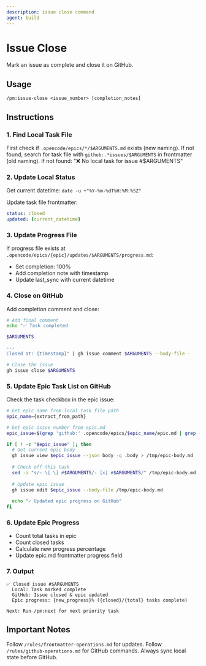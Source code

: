 ```yaml
---
description: issue close command
agent: build
---
```

# Issue Close

Mark an issue as complete and close it on GitHub.

## Usage
```
/pm:issue-close <issue_number> [completion_notes]
```

## Instructions

### 1. Find Local Task File

First check if `.opencode/epics/*/$ARGUMENTS.md` exists (new naming).
If not found, search for task file with `github:.*issues/$ARGUMENTS` in frontmatter (old naming).
If not found: "❌ No local task for issue #$ARGUMENTS"

### 2. Update Local Status

Get current datetime: `date -u +"%Y-%m-%dT%H:%M:%SZ"`

Update task file frontmatter:
```yaml
status: closed
updated: {current_datetime}
```

### 3. Update Progress File

If progress file exists at `.opencode/epics/{epic}/updates/$ARGUMENTS/progress.md`:
- Set completion: 100%
- Add completion note with timestamp
- Update last_sync with current datetime

### 4. Close on GitHub

Add completion comment and close:
```bash
# Add final comment
echo "✅ Task completed

$ARGUMENTS

---
Closed at: {timestamp}" | gh issue comment $ARGUMENTS --body-file -

# Close the issue
gh issue close $ARGUMENTS
```

### 5. Update Epic Task List on GitHub

Check the task checkbox in the epic issue:

```bash
# Get epic name from local task file path
epic_name={extract_from_path}

# Get epic issue number from epic.md
epic_issue=$(grep 'github:' .opencode/epics/$epic_name/epic.md | grep -oE '[0-9]+$')

if [ ! -z "$epic_issue" ]; then
  # Get current epic body
  gh issue view $epic_issue --json body -q .body > /tmp/epic-body.md
  
  # Check off this task
  sed -i "s/- \[ \] #$ARGUMENTS/- [x] #$ARGUMENTS/" /tmp/epic-body.md
  
  # Update epic issue
  gh issue edit $epic_issue --body-file /tmp/epic-body.md
  
  echo "✓ Updated epic progress on GitHub"
fi
```

### 6. Update Epic Progress

- Count total tasks in epic
- Count closed tasks
- Calculate new progress percentage
- Update epic.md frontmatter progress field

### 7. Output

```
✅ Closed issue #$ARGUMENTS
  Local: Task marked complete
  GitHub: Issue closed & epic updated
  Epic progress: {new_progress}% ({closed}/{total} tasks complete)
  
Next: Run /pm:next for next priority task
```

## Important Notes

Follow `/rules/frontmatter-operations.md` for updates.
Follow `/rules/github-operations.md` for GitHub commands.
Always sync local state before GitHub.